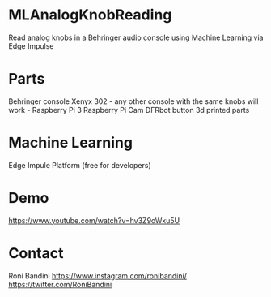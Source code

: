 # MLAnalogKnobReading
Read analog knobs in a Behringer audio console using Machine Learning via Edge Impulse

# Parts
Behringer console Xenyx 302 - any other console with the same knobs will work -
Raspberry Pi 3
Raspberry Pi Cam
DFRbot button
3d printed parts

# Machine Learning
Edge Impule Platform (free for developers)

# Demo

https://www.youtube.com/watch?v=hv3Z9oWxu5U

# Contact
Roni Bandini
https://www.instagram.com/ronibandini/
https://twitter.com/RoniBandini
